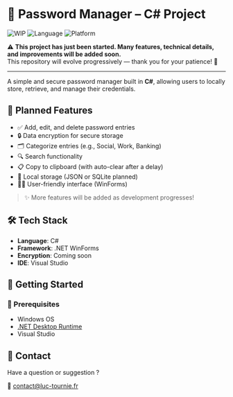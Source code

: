 # 🔐 Password Manager – C# Project

![WIP](https://img.shields.io/badge/status-in%20progress-yellow)
![Language](https://img.shields.io/badge/C%23-.NET%20WinForms-blue)
![Platform](https://img.shields.io/badge/platform-Windows-lightgrey)

⚠️ **This project has just been started. Many features, technical details, and improvements will be added soon.**  
This repository will evolve progressively — thank you for your patience! 🙏

---

A simple and secure password manager built in **C#**, allowing users to locally store, retrieve, and manage their credentials.

## 🧠 Planned Features

- ✅ Add, edit, and delete password entries  
- 🔒 Data encryption for secure storage  
- 🗂️ Categorize entries (e.g., Social, Work, Banking)  
- 🔍 Search functionality  
- 📋 Copy to clipboard (with auto-clear after a delay)  
- 💾 Local storage (JSON or SQLite planned)  
- 🧑‍💻 User-friendly interface (WinForms)

> ✨ More features will be added as development progresses!

## 🛠️ Tech Stack

- **Language**: C#  
- **Framework**: .NET WinForms  
- **Encryption**: Coming soon  
- **IDE**: Visual Studio

## 🚀 Getting Started

### 🔧 Prerequisites

- Windows OS  
- [.NET Desktop Runtime](https://dotnet.microsoft.com/en-us/download/dotnet)  
- Visual Studio

## 🙋 Contact
Have a question or suggestion ?

📧 contact@luc-tournie.fr
